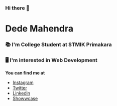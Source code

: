### Hi there 👋

# Dede Mahendra

### 📚 I'm College Student at STMIK Primakara
### 🖥️ I'm interested in Web Development

**You can find me at**
- [Instagram]()
- [Twitter]()
- [Linkedin]()
- [Showwcase]()
